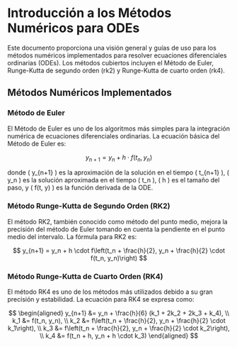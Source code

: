 # Introducción a los Métodos Numéricos para ODEs

Este documento proporciona una visión general y guías de uso para los métodos numéricos implementados para resolver ecuaciones diferenciales ordinarias (ODEs). Los métodos cubiertos incluyen el Método de Euler, Runge-Kutta de segundo orden (rk2) y Runge-Kutta de cuarto orden (rk4).

## Métodos Numéricos Implementados

### Método de Euler

El Método de Euler es uno de los algoritmos más simples para la integración numérica de ecuaciones diferenciales ordinarias. La ecuación básica del Método de Euler es:

$$
y_{n+1} = y_n + h \cdot f(t_n, y_n)
$$

donde \( y_{n+1} \) es la aproximación de la solución en el tiempo \( t_{n+1} \), \( y_n \) es la solución aproximada en el tiempo \( t_n \), \( h \) es el tamaño del paso, y \( f(t, y) \) es la función derivada de la ODE.

### Método Runge-Kutta de Segundo Orden (RK2)

El método RK2, también conocido como método del punto medio, mejora la precisión del método de Euler tomando en cuenta la pendiente en el punto medio del intervalo. La fórmula para RK2 es:

$$
y_{n+1} = y_n + h \cdot f\left(t_n + \frac{h}{2}, y_n + \frac{h}{2} \cdot f(t_n, y_n)\right)
$$

### Método Runge-Kutta de Cuarto Orden (RK4)

El método RK4 es uno de los métodos más utilizados debido a su gran precisión y estabilidad. La ecuación para RK4 se expresa como:

$$
\begin{aligned}
y_{n+1} &= y_n + \frac{h}{6} (k_1 + 2k_2 + 2k_3 + k_4), \\
k_1 &= f(t_n, y_n), \\
k_2 &= f\left(t_n + \frac{h}{2}, y_n + \frac{h}{2} \cdot k_1\right), \\
k_3 &= f\left(t_n + \frac{h}{2}, y_n + \frac{h}{2} \cdot k_2\right), \\
k_4 &= f(t_n + h, y_n + h \cdot k_3)
\end{aligned}
$$
